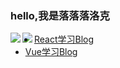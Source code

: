 ### hello,我是落落落洛克

<div>
   <a href="https://github.com/anuraghazra/github-readme-stats">
     <img align="left" src="https://github-readme-stats.vercel.app/api/top-langs/?username=vnues&theme=dracula&hide=html,shell">
   </a>
    <a href="https://github.com/anuraghazra/github-readme-stats">
     <img align="left" src="https://github-readme-stats.vercel.app/api?username=vnues&show_icons=true&theme=dracula&line_height=33">
    </a>
</div>

- [React学习Blog](https://github.com/vnues/react-knowledge/issues)
- [Vue学习Blog](https://github.com/vnues/vue-knowledge/issues)

